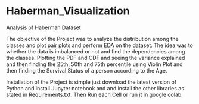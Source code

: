 # Haberman_Visualization
Analysis of Haberman Dataset

The objective of the Project was to analyze the distribution among the classes and plot pair plots and perform EDA on the dataset.
The idea was to whether the data is imbalanced or not and find the dependencies among the classes. Plotting the PDF and CDF and seeing the variance explained and then finding the 25th, 50th and 75th percentile using Violin Plot and then finding the Survival Status of a person according to the Age.

Installation of the Project is simple just download the latest version of Python and install Jupyter notebook and and install the other libraries as stated in Requirements.txt.
Then Run each Cell or run it in google colab.

